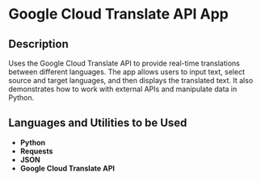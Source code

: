 <h1>Google Cloud Translate API App</h1> 

<h2>Description</h2>
Uses the Google Cloud Translate API to provide real-time translations between different languages. The app allows users to input text, select source and target languages, and then displays the translated text. It also demonstrates how to work with external APIs and manipulate data in Python. 
<br /> 

<h2>Languages and Utilities to be Used</h2>

- <b>Python</b>
- <b>Requests</b>
- <b>JSON</b>
- <b>Google Cloud Translate API</b>

